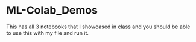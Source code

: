 # ML-Colab_Demos
This has all 3 notebooks that I showcased in class and you should be able to use this with my file and run it.
